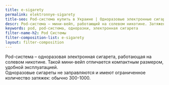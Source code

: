 ```yaml
---
title: e-sigarety
permalink: elektronnye-sigarety
title-seo: Pod-система купить в Украине | Одноразовые электронные сигареты
descr: Pod-система – мини-вейп, работающий на солевом никотине. Затяжек 300-1000. Быстрая доставка по Украине.
keywords: pod, pod-система, одноразки, электронная сигарета
filter-name-h2: Pod Системы
filter-composition-list: e-sigarety
layout: filter-composition
---
```


Pod-система – одноразовая электронная сигарета, работающая на солевом никотине. Такой мини-вейп отличается компактным размером, удобной эксплуатацией.<br>
Одноразовые сигареты не заправляются и имеют ограниченное количество затяжек: обычно 300-1000.